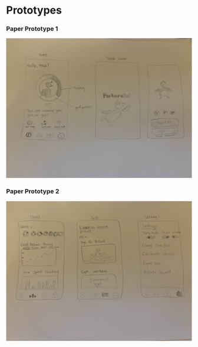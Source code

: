 # Prototypes

### Paper Prototype 1
![Paper Prototype 1](https://raw.githubusercontent.com/Posture-Pal/Prototypes/refs/heads/main/Paper%20Prototype%201.jpg)
<br>
### Paper Prototype 2
![Paper Prototype 2](https://raw.githubusercontent.com/Posture-Pal/Prototypes/refs/heads/main/Paper%20Prototype%202.jpg)
